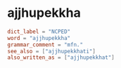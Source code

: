 # ajjhupekkha

``` toml
dict_label = "NCPED"
word = "ajjhupekkha"
grammar_comment = "mfn."
see_also = ["ajjhupekkhati"]
also_written_as = ["ajjhupekkhat"]
```

